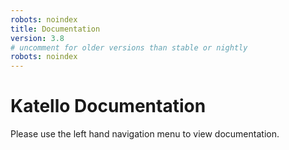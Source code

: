 ```yaml
---
robots: noindex
title: Documentation
version: 3.8
# uncomment for older versions than stable or nightly
robots: noindex
---
```


# Katello Documentation

Please use the left hand navigation menu to view documentation.

